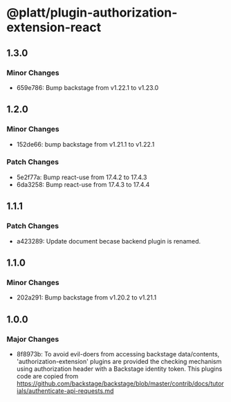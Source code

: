 # @platt/plugin-authorization-extension-react

## 1.3.0

### Minor Changes

- 659e786: Bump backstage from v1.22.1 to v1.23.0

## 1.2.0

### Minor Changes

- 152de66: bump backstage from v1.21.1 to v1.22.1

### Patch Changes

- 5e2f77a: Bump react-use from 17.4.2 to 17.4.3
- 6da3258: Bump react-use from 17.4.3 to 17.4.4

## 1.1.1

### Patch Changes

- a423289: Update document becase backend plugin is renamed.

## 1.1.0

### Minor Changes

- 202a291: Bump backstage from v1.20.2 to v1.21.1

## 1.0.0

### Major Changes

- 8f8973b: To avoid evil-doers from accessing backstage data/contents,
  'authorization-extension' plugins are provided the checking mechanism
  using authorization header with a Backstage identity token.
  This plugins code are copied from https://github.com/backstage/backstage/blob/master/contrib/docs/tutorials/authenticate-api-requests.md
